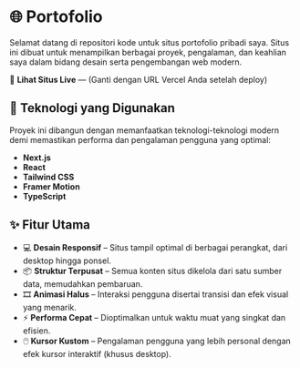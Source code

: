 # 🌐 Portofolio

Selamat datang di repositori kode untuk situs portofolio pribadi saya. Situs ini dibuat untuk menampilkan berbagai proyek, pengalaman, dan keahlian saya dalam bidang desain serta pengembangan web modern.

🔗 **Lihat Situs Live** — (Ganti dengan URL Vercel Anda setelah deploy)

## 🚀 Teknologi yang Digunakan

Proyek ini dibangun dengan memanfaatkan teknologi-teknologi modern demi memastikan performa dan pengalaman pengguna yang optimal:

- **Next.js**
- **React**
- **Tailwind CSS**
- **Framer Motion**
- **TypeScript**

## ✨ Fitur Utama

- 💻 **Desain Responsif** – Situs tampil optimal di berbagai perangkat, dari desktop hingga ponsel.  
- 📦 **Struktur Terpusat** – Semua konten situs dikelola dari satu sumber data, memudahkan pembaruan.  
- 🎞️ **Animasi Halus** – Interaksi pengguna disertai transisi dan efek visual yang menarik.  
- ⚡ **Performa Cepat** – Dioptimalkan untuk waktu muat yang singkat dan efisien.  
- 🖱️ **Kursor Kustom** – Pengalaman pengguna yang lebih personal dengan efek kursor interaktif (khusus desktop).